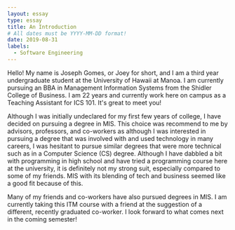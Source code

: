 ```yaml
---
layout: essay
type: essay
title: An Introduction
# All dates must be YYYY-MM-DD format!
date: 2019-08-31
labels:
  - Software Engineering
---
```


Hello! My name is Joseph Gomes, or Joey for short, and I am a third year undergraduate student at the University of Hawaii at Manoa. I am currently pursuing an BBA in Management Information Systems from the Shidler College of Business. I am 22 years and currently work here on campus as a Teaching Assistant for ICS 101. It's great to meet you!

Although I was initially undeclared for my first few years of college, I have decided on pursuing a degree in MIS.  This choice was recommend to me by advisors, professors, and co-workers as although I was interested in pursuing a degree that was involved with and used technology in many careers, I was hesitant to pursue similar degrees that were more technical such as in a Computer Science (CS) degree. Although I have dabbled a bit with programming in high school and have tried a programming course here at the university, it is definitely not my strong suit, especially compared to some of my friends. MIS with its blending of tech and business seemed like a good fit because of this.

Many of my friends and co-workers have also pursued degrees in MIS. I am currently taking this ITM course with a friend at the suggestion of a different, recently graduated co-worker. I look forward to what comes next in the coming semester!
